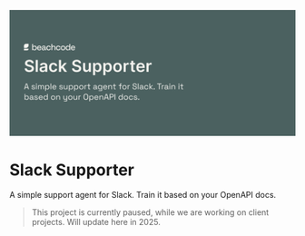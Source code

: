 <p align="center">
  <img src="/banner.png" />
</p>

# Slack Supporter

A simple support agent for Slack. Train it based on your OpenAPI docs.

> This project is currently paused, while we are working on client projects. Will update here in 2025.
